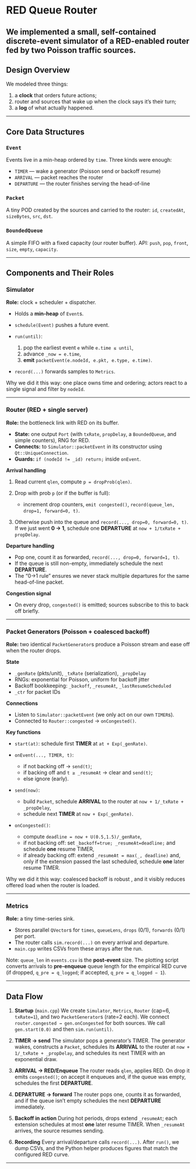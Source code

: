 # RED Queue Router

We implemented a small, self-contained discrete-event simulator of a RED-enabled router fed by two Poisson traffic sources.
---


## Design Overview

We modeled three things:

1. a **clock** that orders future actions;
2. router and sources that wake up when the clock says it’s their turn;
3. a **log** of what actually happened.

---

## Core Data Structures

### `Event`

Events live in a min-heap ordered by `time`. Three kinds were enough:

* `TIMER` — wake a generator (Poisson send or backoff resume)
* `ARRIVAL` — packet reaches the router
* `DEPARTURE` — the router finishes serving the head-of-line

### `Packet`

A tiny POD created by the sources and carried to the router: `id`, `createdAt`, `sizeBytes`, `src`, `dst`.

### `BoundedQueue`

A simple FIFO with a fixed capacity (our router buffer). API: `push`, `pop`, `front`, `size`, `empty`, `capacity`.

---

## Components and Their Roles

### Simulator

**Role:** clock + scheduler + dispatcher.

* Holds a **min-heap** of `Event`s.
* `schedule(Event)` pushes a future event.
* `run(until)`:

  1. pop the earliest event `e` while `e.time ≤ until`,
  2. advance `_now = e.time`,
  3. **emit** `packetEvent(e.nodeId, e.pkt, e.type, e.time)`.
* `record(...)` forwards samples to `Metrics`.

Why we did it this way: one place owns time and ordering; actors react to a single signal and filter by `nodeId`.

---

### Router (RED + single server)

**Role:** the bottleneck link with RED on its buffer.

* **State:** one output `Port` (with `txRate`, `propDelay`, a `BoundedQueue`, and simple counters), RNG for RED.
* **Connects:** to `Simulator::packetEvent` in its constructor using `Qt::UniqueConnection`.
* **Guards:** `if (nodeId != _id) return;` inside `onEvent`.

**Arrival handling**

1. Read current `qlen`, compute `p = dropProb(qlen)`.
2. Drop with prob `p` (or if the buffer is full):

   * increment drop counters, `emit congested()`, `record(queue_len, drop=1, forward=0, t)`.
3. Otherwise push into the queue and `record(..., drop=0, forward=0, t)`.
   If we just went **0 → 1**, schedule one **DEPARTURE** at `now + 1/txRate + propDelay`.

**Departure handling**

* Pop one, count it as forwarded, `record(..., drop=0, forward=1, t)`.
* If the queue is still non-empty, immediately schedule the next **DEPARTURE**.
* The “0→1 rule” ensures we never stack multiple departures for the same head-of-line packet.

**Congestion signal**

* On every drop, `congested()` is emitted; sources subscribe to this to back off briefly.

---

### Packet Generators (Poisson + coalesced backoff)

**Role:** two identical `PacketGenerator`s produce a Poisson stream and ease off when the router drops.

**State**

* `_genRate` (pkts/unit), `_txRate` (serialization), `_propDelay`
* RNGs: exponential for Poisson, uniform for backoff jitter
* Backoff bookkeeping: `_backoff`, `_resumeAt`, `_lastResumeScheduled`
* `_ctr` for packet IDs

**Connections**

* Listen to `Simulator::packetEvent` (we only act on our own `TIMER`s).
* Connected to `Router::congested` → `onCongested()`.

**Key functions**

* `start(at)`: schedule first **TIMER** at `at + Exp(_genRate)`.
* `onEvent(..., TIMER, t)`:

  * if not backing off → `send(t)`;
  * if backing off and `t ≥ _resumeAt` → clear and `send(t)`;
  * else ignore (early).
* `send(now)`:

  * build `Packet`, schedule **ARRIVAL** to the router at `now + 1/_txRate + _propDelay`,
  * schedule next **TIMER** at `now + Exp(_genRate)`.
* `onCongested()`:

  * compute `deadline = now + U(0.5,1.5)/_genRate`,
  * if not backing off: set `_backoff=true; _resumeAt=deadline;` and schedule **one** resume TIMER,
  * if already backing off: extend `_resumeAt = max(_, deadline)` and, only if the extension passed the last scheduled, schedule **one** later resume TIMER.

Why we did it this way: coalesced backoff is robust , and it visibly reduces offered load when the router is loaded.

---

### Metrics

**Role:** a tiny time-series sink.

* Stores parallel `QVector`s for `times`, `queueLens`, `drops` (0/1), `forwards` (0/1) per port.
* The router calls `sim.record(...)` on every arrival and departure.
* `main.cpp` writes CSVs from these arrays after the run.

Note: `queue_len` in `events.csv` is the **post-event** size. The plotting script converts arrivals to **pre-enqueue** queue length for the empirical RED curve (if dropped, `q_pre = q_logged`; if accepted, `q_pre = q_logged − 1`).

---

## Data Flow

1. **Startup** (`main.cpp`)
   We create `Simulator`, `Metrics`, `Router` (cap=6, `txRate=1`), and two `PacketGenerator`s (rate=2 each). We connect `router.congested → gen.onCongested` for both sources. We call `gen.start(0.0)` and then `sim.run(until)`.

2. **TIMER → send**
   The simulator pops a generator’s TIMER. The generator wakes, constructs a `Packet`, schedules its **ARRIVAL** to the router at `now + 1/_txRate + _propDelay`, and schedules its next TIMER with an exponential draw.

3. **ARRIVAL → RED/Enqueue**
   The router reads `qlen`, applies RED. On drop it emits `congested()`; on accept it enqueues and, if the queue was empty, schedules the first **DEPARTURE**.

4. **DEPARTURE → forward**
   The router pops one, counts it as forwarded, and if the queue isn’t empty schedules the next **DEPARTURE** immediately.

5. **Backoff in action**
   During hot periods, drops extend `_resumeAt`; each extension schedules at most **one** later resume TIMER. When `_resumeAt` arrives, the source resumes sending.

6. **Recording**
   Every arrival/departure calls `record(...)`. After `run()`, we dump CSVs, and the Python helper produces figures that match the configured RED curve.

---
